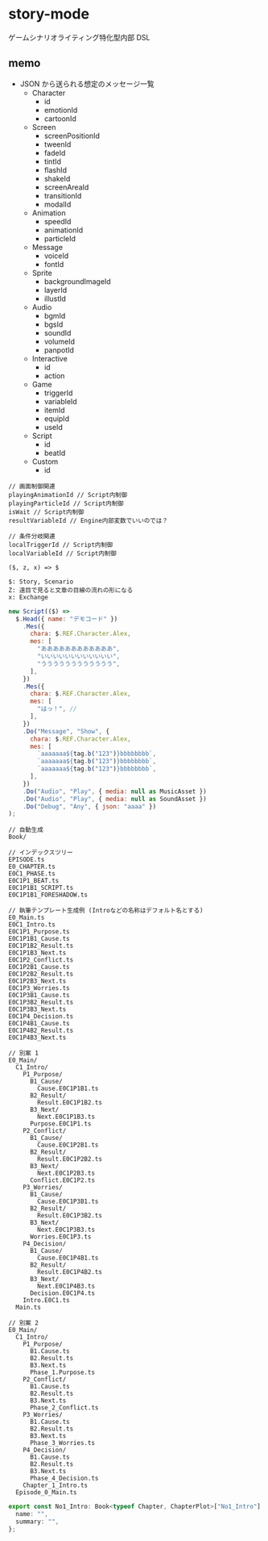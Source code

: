 # story-mode

ゲームシナリオライティング特化型内部 DSL

## memo

- JSON から送られる想定のメッセージ一覧
  - Character
    - id
    - emotionId
    - cartoonId
  - Screen
    - screenPositionId
    - tweenId
    - fadeId
    - tintId
    - flashId
    - shakeId
    - screenAreaId
    - transitionId
    - modalId
  - Animation
    - speedId
    - animationId
    - particleId
  - Message
    - voiceId
    - fontId
  - Sprite
    - backgroundImageId
    - layerId
    - illustId
  - Audio
    - bgmId
    - bgsId
    - soundId
    - volumeId
    - panpotId
  - Interactive
    - id
    - action
  - Game
    - triggerId
    - variableId
    - itemId
    - equipId
    - useId
  - Script
    - id
    - beatId
  - Custom
    - id

```
// 画面制御関連
playingAnimationId // Script内制御
playingParticleId // Script内制御
isWait // Script内制御
resultVariableId // Engine内部変数でいいのでは？

// 条件分岐関連
localTriggerId // Script内制御
localVariableId // Script内制御
```

```
($, z, x) => $

$: Story, Scenario
Z: 遠目で見ると文章の目線の流れの形になる
x: Exchange
```

```js
new Script(($) =>
  $.Head({ name: "デモコード" })
    .Mes({
      chara: $.REF.Character.Alex,
      mes: [
        "ああああああああああああ",
        "いいいいいいいいいいいい",
        "うううううううううううう",
      ],
    })
    .Mes({
      chara: $.REF.Character.Alex,
      mes: [
        "はっ！", //
      ],
    })
    .Do("Message", "Show", {
      chara: $.REF.Character.Alex,
      mes: [
        `aaaaaaa${tag.b("123")}bbbbbbbb`,
        `aaaaaaa${tag.b("123")}bbbbbbbb`,
        `aaaaaaa${tag.b("123")}bbbbbbbb`,
      ],
    })
    .Do("Audio", "Play", { media: null as MusicAsset })
    .Do("Audio", "Play", { media: null as SoundAsset })
    .Do("Debug", "Any", { json: "aaaa" })
);
```

```
// 自動生成
Book/

// インデックスツリー
EPISODE.ts
E0_CHAPTER.ts
E0C1_PHASE.ts
E0C1P1_BEAT.ts
E0C1P1B1_SCRIPT.ts
E0C1P1B1_FORESHADOW.ts

// 執筆テンプレート生成例 (Introなどの名称はデフォルト名とする)
E0_Main.ts
E0C1_Intro.ts
E0C1P1_Purpose.ts
E0C1P1B1_Cause.ts
E0C1P1B2_Result.ts
E0C1P1B3_Next.ts
E0C1P2_Conflict.ts
E0C1P2B1_Cause.ts
E0C1P2B2_Result.ts
E0C1P2B3_Next.ts
E0C1P3_Worries.ts
E0C1P3B1_Cause.ts
E0C1P3B2_Result.ts
E0C1P3B3_Next.ts
E0C1P4_Decision.ts
E0C1P4B1_Cause.ts
E0C1P4B2_Result.ts
E0C1P4B3_Next.ts

// 別案 1
E0_Main/
  C1_Intro/
    P1_Purpose/
      B1_Cause/
        Cause.E0C1P1B1.ts
      B2_Result/
        Result.E0C1P1B2.ts
      B3_Next/
        Next.E0C1P1B3.ts
      Purpose.E0C1P1.ts
    P2_Conflict/
      B1_Cause/
        Cause.E0C1P2B1.ts
      B2_Result/
        Result.E0C1P2B2.ts
      B3_Next/
        Next.E0C1P2B3.ts
      Conflict.E0C1P2.ts
    P3_Worries/
      B1_Cause/
        Cause.E0C1P3B1.ts
      B2_Result/
        Result.E0C1P3B2.ts
      B3_Next/
        Next.E0C1P3B3.ts
      Worries.E0C1P3.ts
    P4_Decision/
      B1_Cause/
        Cause.E0C1P4B1.ts
      B2_Result/
        Result.E0C1P4B2.ts
      B3_Next/
        Next.E0C1P4B3.ts
      Decision.E0C1P4.ts
    Intro.E0C1.ts
  Main.ts

// 別案 2
E0_Main/
  C1_Intro/
    P1_Purpose/
      B1.Cause.ts
      B2.Result.ts
      B3.Next.ts
      Phase_1.Purpose.ts
    P2_Conflict/
      B1.Cause.ts
      B2.Result.ts
      B3.Next.ts
      Phase_2_Conflict.ts
    P3_Worries/
      B1.Cause.ts
      B2.Result.ts
      B3.Next.ts
      Phase_3_Worries.ts
    P4_Decision/
      B1.Cause.ts
      B2.Result.ts
      B3.Next.ts
      Phase_4_Decision.ts
    Chapter_1_Intro.ts
  Episode_0_Main.ts
```

```ts
export const No1_Intro: Book<typeof Chapter, ChapterPlot>["No1_Intro"] = {
  name: "",
  summary: "",
};
```
